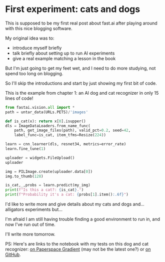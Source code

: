 # First experiment: cats and dogs

This is supposed to be my first real post about fast.ai after playing around with this nice blogging software.

My original idea was to:

- introduce myself briefly
- talk briefly about setting up to run AI experiments
- give a real example matching a lesson in the book

But I'm just going to get my feet wet, and I need to do more studying, not spend too long on blogging.

So I'll skip the introductions and start by just showing my first bit of code.

This is the example from chapter 1: an AI dog and cat recognizer in only 15 lines of code!

```python
from fastai.vision.all import *
path = untar_data(URLs.PETS)/'images'

def is_cat(x): return x[0].isupper()
dls = ImageDataLoaders.from_name_func(
    path, get_image_files(path), valid_pct=0.2, seed=42,
    label_func=is_cat, item_tfms=Resize(224))

learn = cnn_learner(dls, resnet34, metrics=error_rate)
learn.fine_tune(1)

uploader = widgets.FileUpload()
uploader

img = PILImage.create(uploader.data[0])
img.to_thumb(128)

is_cat,_,probs = learn.predict(my_img)
print(f"Is this a cat?: {is_cat}.")
print(f"Probability it's a cat: {probs[1].item():.6f}")
```

I'd like to write more and give details about my cats and dogs and... alligators experiments but...

I'm afraid I am still having trouble finding a good environment to run in, and now I've run out of time.

I'll write more tomorrow.

PS: Here's are links to the notebook with my tests on this dog and cat recognizer:
[on Paperspace Gradient](https://console.paperspace.com/kaicarver/notebook/prewwejqi) (may not be the latest one?) or
[on GitHub](https://github.com/kaicarver/fastaixp/blob/master/01%20Kai's%20first%20fast.ai%20experiment.ipynb).
